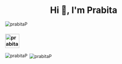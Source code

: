 <h1 align="center">Hi 👋, I'm Prabita</h1>

<p align="left"> <img src="https://komarev.com/ghpvc/?username=prabitaP&label=Profile%20views&color=0e75b6&style=flat" alt="prabitaP" /> </p>

<h3 align="left">
 <a href="https://mailto:prabitapandey@gmail.com" target="blank"><img align="center" height=45 width=45 src="https://cdn-icons-png.flaticon.com/512/732/732200.png" alt="prabitapandey@gmail.com" height="30" width="40" /></a>

</h3>
<p><img align="left" src="https://github-readme-stats.vercel.app/api/top-langs?username=prabitaP&show_icons=true&locale=en&layout=compact" alt="prabitaP" /></p>

<p>&nbsp;<img align="center" src="https://github-readme-stats.vercel.app/api?username=prabitaP&show_icons=true&locale=en" alt="prabitaP" /></p>
